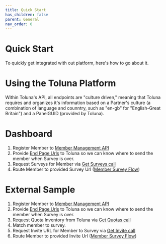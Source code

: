 ```yaml
---
title: Quick Start
has_children: false
parent: General
nav_order: 0
---
```


# Quick Start
To quickly get integrated with out platform, here's how to go about it.

# Using the Toluna Platform

Within Toluna's API, all endpoints are "culture driven," meaning that Toluna requires and organizes it's information based on a Partner's culture (a combination of language and counntry, such as "en-gb" for "English-Great Britain") and a PanelGUID (provided by Toluna).

# Dashboard 

1. Register Member to [Member Management API](/membermanagement/v2/add)
2. Provide [End Page Urls](/memberrouting/endpages) to Toluna so we can know where to send the member when Survey is over. 
3. Request Surveys for Member via [Get Surveys call](/dashboard/api/getsurveys)
4. Route Member to provided Survey Url ([Member Survey Flow](/memberrouting/membersurveyflow))

# External Sample

1. Register Member to [Member Management API](/membermanagement/v2/add)
2. Provide [End Page Urls](/memberrouting/endpages) to Toluna so we can know where to send the member when Survey is over. 
3. Request Quota Inventory from Toluna via  [Get Quotas call](/externalsample/api/getquotas)
4. Match member to survey.
5. Request Invite URL for Member to Survey via [Get Invite call](/externalsample/api/getinvite)
6. Route Member to provided Invite Url ([Member Survey Flow](/memberrouting/membersurveyflow))
